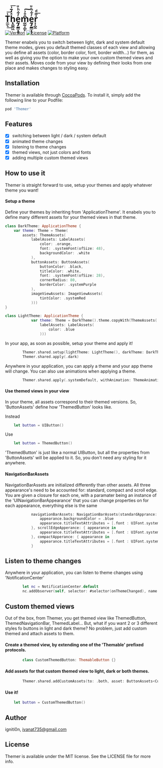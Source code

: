 

#                                           T̼̼̖̾͟͞h̨͚͚͖ͯ̒̄͗͞ḛ̡̰̳͓̥ͬ͋ͪͧm̰̰̹͚̙̂ͦ͗͠ḛ̡̰̳͓̥ͬ͋ͪͧṛ̣̬̫̍͌ͩ͟


[![Version](https://img.shields.io/cocoapods/v/Themer.svg?style=flat)](https://cocoapods.org/pods/Themer)
[![License](https://img.shields.io/cocoapods/l/Themer.svg?style=flat)](https://cocoapods.org/pods/Themer)
[![Platform](https://img.shields.io/cocoapods/p/Themer.svg?style=flat)](https://cocoapods.org/pods/Themer)

Themer enabels you to switch between light, dark and system default theme modes, gives you default themed classes of each view and allowing you define all assets (color, border color, font, border width...) for them, as well as giving you the option to make your own custom themed views and their assets. Moves code from your view by defining their looks from one place and makes changes to styling easy.

## Installation

Themer is available through [CocoaPods](https://cocoapods.org). To install
it, simply add the following line to your Podfile:

```ruby
pod 'Themer'
```

## Features

- [x] switching between light / dark / system default
- [x] animated theme changes
- [x] listening to theme changes
- [x] themed views, not just colors and fonts
- [x] adding multiple custom themed views

## How to use it

Themer is straight forward to use, setup your themes and apply whatever theme you want!

#### Setup a theme

Define your themes by inheriting from 'ApplicationTheme'. It enabels you to define many different assets for your themed views in that theme.

```swift
class DarkTheme: ApplicationTheme {
    var theme: Theme = Theme(
        assets: ThemeAssets(
            labelAssets: LabelAssets(
                color: .orange,
                font: .systemFont(ofSize: 48),
                backgroundColor: .white
            ),
            buttonAssets: ButtonAssets(
                buttonColor: .black,
                titleColor: .white,
                font: .systemFont(ofSize: 28),
                cornerRadius: 80,
                borderColor: .systemPurple
            ),
            imageViewAssets: ImageViewAssets(
                tintColor: .systemRed
            )))
}

class LightTheme: ApplicationTheme {
            var theme: Theme = DarkTheme().theme.copyWith(ThemeAssets(
                labelAssets: LabelAssets(
                    color: .blue
                )))
```

In your app, as soon as possible, setup your theme and apply it!

```swift
        Themer.shared.setup(lightTheme: LightTheme(), darkTheme: DarkTheme())
        Themer.shared.apply(.dark)
```

Anywhere in your application, you can apply a theme and your app theme will change. You can also use animations
when applying a theme.

```swift
        Themer.shared.apply(.systemDefault, withAnimation: ThemeAnimationSettings(duration: 0.4, delay: 0, animationOptions: .transitionFlipFromTop))
```

#### Use themed views in your view

In your theme, all assets correspond to their themed versions. So, 'ButtonAssets' define how 'ThemedButton' looks like.

Instead

```swift
    let button = UIButton()
```

Use

```swift
    let button = ThemedButton()
```

'ThemedButton' is just like a normal UIButton, but all the properties from 'ButtonAssets' will be applied to it. So, you  don't need any styling
for it anywhere. 

#### NavigationBarAssets

NavigationBarAssets are initialized differently than other assets. All three appearance's need to be accounted for: standard, compact and scroll edge. You  are given a closure for each one, with a paramater being an instance of the 'UINavigationBarAppearance' that you can change properties on for each appearance, everything else is the same

```swift
            navigationBarAssets: NavigationBarAssets(standardApprance: { appearance in
                appearance.backgroundColor = .blue
                appearance.titleTextAttributes = [.font : UIFont.systemFont(ofSize: 28), .foregroundColor : UIColor.purple]
            }, scrollEdgeApperance: { appearance in
                appearance.titleTextAttributes = [.font : UIFont.systemFont(ofSize: 24), .foregroundColor : UIColor.yellow]
            }, compactApperance: { appearance in
                appearance.titleTextAttributes = [.font : UIFont.systemFont(ofSize: 20), .foregroundColor : UIColor.blue]
            }
```

## Listen to theme changes

Anywhere in your application, you can listen to theme changes  using 'NotificationCenter'

```swift
        let nc = NotificationCenter.default
        nc.addObserver(self, selector: #selector(onThemeChanged), name: Themer.notificationName, object: nil)
```

## Custom themed views

Out of the box, from Themer,  you get themed view like ThemedButton, ThemedNavigationBar, ThemedLabel... But, what if you want  2 or 3 different
styles fo buttons in light and dark theme? No problem, just add custom themed and attach assets to them.

#### Create a themed view, by extending one of the 'Themable' prefixed protocols.

```swift
        class CustomThemedButton: ThemableButton {}
```

#### Add assets for that custom themed view to light, dark or both themes.

```swift
        Themer.shared.addCustomAssets(to: .both, asset: ButtonAssets<CustomThemedButton>(buttonColor: .systemBrown))
```

#### Use it!

```swift
    let button = CustomThemedButton()
```

## Author

igniti0n, ivanat735@gmail.com

## License

Themer is available under the MIT license. See the LICENSE file for more info.



